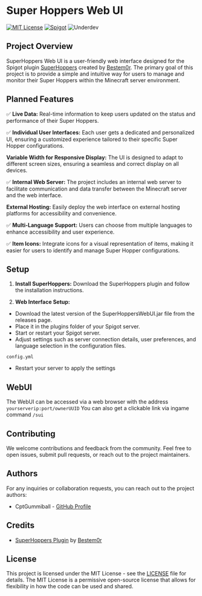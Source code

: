 
# Super Hoppers Web UI

[![MIT License](https://img.shields.io/badge/License-MIT-green.svg)](LICENSE) [![Spigot](https://img.shields.io/badge/Spigot-orange.svg)](https://www.spigotmc.org) ![Underdev](https://img.shields.io/badge/in%20development-red.svg)

## Project Overview
SuperHoppers Web UI is a user-friendly web interface designed for the Spigot plugin [SuperHoppers](https://www.spigotmc.org/resources/superhoppers.97483/) created by [Bestem0r](https://github.com/Bestem0r). The primary goal of this project is to provide a simple and intuitive way for users to manage and monitor their Super Hoppers within the Minecraft server environment.
## Planned Features

✅ **Live Data:** Real-time information to keep users updated on the status and performance of their Super Hoppers.

✅ **Individual User Interfaces:** Each user gets a dedicated and personalized UI, ensuring a customized experience tailored to their specific Super Hopper configurations.

**Variable Width for Responsive Display:** The UI is designed to adapt to different screen sizes, ensuring a seamless and correct display on all devices.

✅ **Internal Web Server:** The project includes an internal web server to facilitate communication and data transfer between the Minecraft server and the web interface.

**External Hosting:** Easily deploy the web interface on external hosting platforms for accessibility and convenience.

✅ **Multi-Language Support:** Users can choose from multiple languages to enhance accessibility and user experience.

✅ **Item Icons:** Integrate icons for a visual representation of items, making it easier for users to identify and manage Super Hopper configurations.
## Setup

1. **Install SuperHoppers:**
Download the SuperHoppers plugin and follow the installation instructions.

2. **Web Interface Setup:**

- Download the latest version of the SuperHoppersWebUI.jar file from the releases page.
- Place it in the plugins folder of your Spigot server.
- Start or restart your Spigot server.
- Adjust settings such as server connection details, user preferences, and language selection in the configuration files.

````
config.yml
````
- Restart your server to apply the settings

## WebUI
The WebUI can be accessed via a web browser with the address `yourserverip:port/ownerUUID`
You can also get a clickable link via ingame command `/sui`

## Contributing

We welcome contributions and feedback from the community. Feel free to open issues, submit pull requests, or reach out to the project maintainers.




## Authors

For any inquiries or collaboration requests, you can reach out to the project authors:
- CptGummiball - [GitHub Profile](https://github.com/CptGummiball)


## Credits

- [SuperHoppers Plugin](https://www.spigotmc.org/resources/superhoppers.97483/) by [Bestem0r](https://github.com/Bestem0r)
## License

This project is licensed under the MIT License - see the [LICENSE](LICENSE) file for details. The MIT License is a permissive open-source license that allows for flexibility in how the code can be used and shared.


